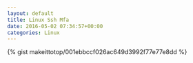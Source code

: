 ```yaml
---
layout: default                                                                                                              
title: Linux Ssh Mfa                                                                                                                       
date: 2016-05-02 07:34:57+00:00                                                                                                                        
categories: Linux                                                                                                                
---                                                                                                                              
```


{% gist makeittotop/001ebbccf026ac649d3992f77e77e8dd %}                                                                                                           

